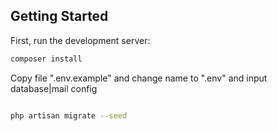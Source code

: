 ## Getting Started

First, run the development server:

```bash
composer install
```

Copy file ".env.example" and change name to ".env" and input database|mail config

```bash

php artisan migrate --seed

